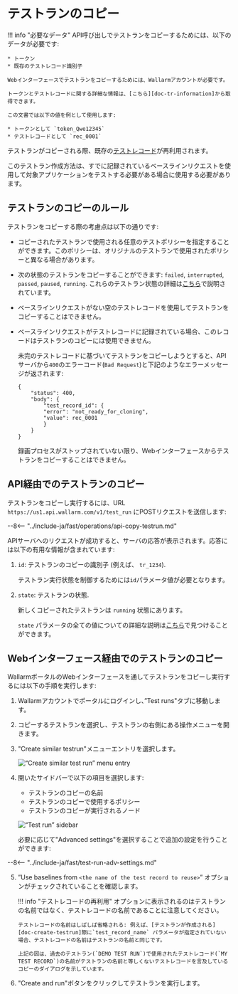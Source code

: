 [doc-tr-information]:   internals.md
[doc-testrecord]:       internals.md#test-record
[doc-state-description]:  check-testrun-status.md

[doc-create-testrun]:       create-testrun.md

[img-similar-tr-item]:              ../../images/fast/operations/common/copy-testrun/create-similar-testrun-item.png
[img-similar-tr-sidebar]:           ../../images/fast/operations/common/copy-testrun/create-similar-testrun-sidebar.png

#   テストランのコピー

!!! info "必要なデータ"
    API呼び出しでテストランをコピーするためには、以下のデータが必要です:
    
    * トークン
    * 既存のテストレコード識別子

    Webインターフェースでテストランをコピーするためには、Wallarmアカウントが必要です。

    トークンとテストレコードに関する詳細な情報は、[こちら][doc-tr-information]から取得できます。
    
    この文書では以下の値を例として使用します:

    * トークンとして `token_Qwe12345`
    * テストレコードとして `rec_0001` 

テストランがコピーされる際、既存の[テストレコード][doc-testrecord]が再利用されます。

このテストラン作成方法は、すでに記録されているベースラインリクエストを使用して対象アプリケーションをテストする必要がある場合に使用する必要があります。


##  テストランのコピーのルール

テストランをコピーする際の考慮点は以下の通りです:
* コピーされたテストランで使用される任意のテストポリシーを指定することができます。このポリシーは、オリジナルのテストランで使用されたポリシーと異なる場合があります。
* 次の状態のテストランをコピーすることができます: `failed`, `interrupted`, `passed`, `paused`, `running`. これらのテストラン状態の詳細は[こちら][doc-state-description]で説明されています。
* ベースラインリクエストがない空のテストレコードを使用してテストランをコピーすることはできません。
* ベースラインリクエストがテストレコードに記録されている場合、このレコードはテストランのコピーには使用できません。
 
    未完のテストレコードに基づいてテストランをコピーしようとすると、APIサーバから`400`のエラーコード(`Bad Request`)と下記のようなエラーメッセージが返されます:

    ```
    {
        "status": 400,
        "body": {
            "test_record_id": {
            "error": "not_ready_for_cloning",
            "value": rec_0001
            }
        }
    }
    ```
    
    録画プロセスがストップされていない限り、Webインターフェースからテストランをコピーすることはできません。

##  API経由でのテストランのコピー

テストランをコピーし実行するには、URL `https://us1.api.wallarm.com/v1/test_run` にPOSTリクエストを送信します:

--8<-- "../include-ja/fast/operations/api-copy-testrun.md"

APIサーバへのリクエストが成功すると、サーバの応答が表示されます。応答には以下の有用な情報が含まれています:

1.  `id`: テストランのコピーの識別子 (例えば、 `tr_1234`).
    
    テストラン実行状態を制御するためには`id`パラメータ値が必要となります。
    
2.  `state`: テストランの状態.
    
    新しくコピーされたテストランは `running` 状態にあります。
    
    `state` パラメータの全ての値についての詳細な説明は[こちら][doc-state-description]で見つけることができます。

    
##  Webインターフェース経由でのテストランのコピー    

WallarmポータルのWebインターフェースを通してテストランをコピーし実行するには以下の手順を実行します:
1.  Wallarmアカウントでポータルにログインし、”Test runs"タブに移動します。
2.  コピーするテストランを選択し、テストランの右側にある操作メニューを開きます。
3.  "Create similar testrun"メニューエントリを選択します。 

    ![“Create similar test run” menu entry][img-similar-tr-item]

4.  開いたサイドバーで以下の項目を選択します:
    * テストランのコピーの名前
    * テストランのコピーで使用するポリシー
    * テストランのコピーが実行されるノード
    
    ![“Test run” sidebar][img-similar-tr-sidebar]
    
    必要に応じて"Advanced settings"を選択することで追加の設定を行うことができます:
    
--8<-- "../include-ja/fast/test-run-adv-settings.md"
    
5.  ”Use baselines from `<the name of the test record to reuse>`” オプションがチェックされていることを確認します。

    !!! info "テストレコードの再利用"
        オプションに表示されるのはテストランの名前ではなく、テストレコードの名前であることに注意してください。
        
        テストレコードの名前はしばしば省略される: 例えば、[テストランが作成される][doc-create-testrun]際に`test_record_name` パラメータが指定されていない場合、テストレコードの名前はテストランの名前と同じです。
        
        上記の図は、過去のテストラン(`DEMO TEST RUN`)で使用されたテストレコード(`MY TEST RECORD`)の名前がテストランの名前と等しくないテストレコードを言及しているコピーのダイアログを示しています。 

6.  "Create and run"ボタンをクリックしてテストランを実行します。